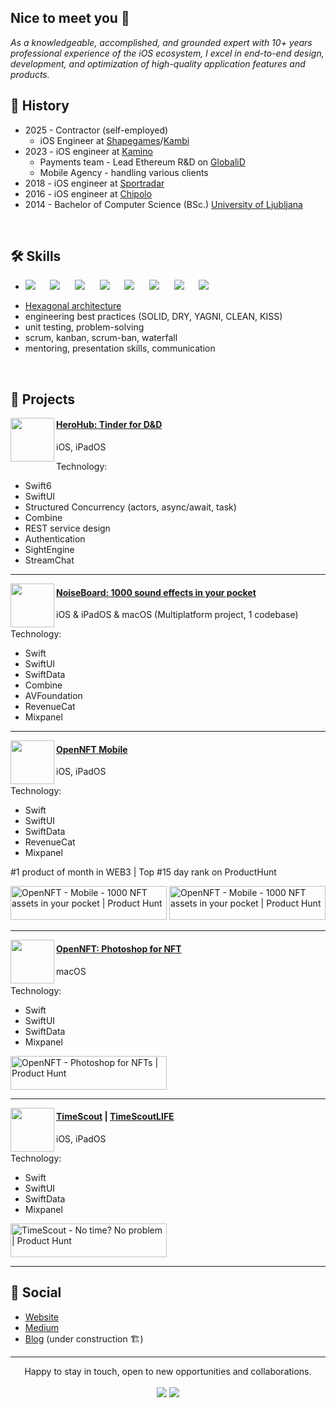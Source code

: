 <h2> Nice to meet you 👋 </h2>

<p>
  <em>As a knowledgeable, accomplished, and grounded expert with 10+ years professional experience of the iOS ecosystem, I excel in end-to-end design, development, and optimization of high-quality application features and products.</em>
</p>

## 🧳 History
- 2025 - Contractor (self-employed)
  - iOS Engineer at [Shapegames](https://www.shapegames.com)/[Kambi](https://www.kambi.com)
- 2023 - iOS engineer at [Kamino](https://www.netcetera.com/stories/news/Kamino-Aquisition.html)
  - Payments team - Lead Ethereum R&D on [GlobaliD](https://www.about.global.id/)
  - Mobile Agency - handling various clients
- 2018 - iOS engineer at [Sportradar](https://sportradar.com/)
- 2016 - iOS engineer at [Chipolo](https://chipolo.net/)
- 2014 - Bachelor of Computer Science (BSc.) [University of Ljubljana](https://www.uni-lj.si)

<br />

## 🛠️ Skills

- <span>
  <img src="https://img.shields.io/badge/Swift-Informational?style=flat&logo=swift&logoColor=%23F05138&labelColor=%23FFFFFF&color=%23FFFFFF" />
  &nbsp;&nbsp;&nbsp;&nbsp;
  <img src="https://img.shields.io/badge/UIKit-Informational?style=flat&logo=uikit&logoColor=%232396F3&color=%23FFFFFF" />
  &nbsp;&nbsp;&nbsp;&nbsp;
  <img src="https://img.shields.io/badge/SwiftUI-Informational?style=flat&logo=swift&logoColor=%232f6ef4&labelColor=%23FFFFFF&color=%23FFFFFF" />
  &nbsp;&nbsp;&nbsp;&nbsp;
  <img src="https://img.shields.io/badge/SwiftData-Informational?style=flat&logo=swift&logoColor=%23d3d3d3&labelColor=%23000000&color=%23FFFFFF" />
  &nbsp;&nbsp;&nbsp;&nbsp;
  <img src="https://img.shields.io/badge/macOS-Informational?style=flat&logo=apple&logoColor=%23000000&labelColor=%23FFFFFF&color=%23000000" />
  &nbsp;&nbsp;&nbsp;&nbsp;
  <img src="https://img.shields.io/badge/MVC%2FMVVM%2FVIPER-Informational?style=flat&logoColor=%23F05138&label=%F0%9F%A7%B0&labelColor=%23FFFFFF&color=%23FFFFFF" />
  &nbsp;&nbsp;&nbsp;&nbsp;
  <img src="https://img.shields.io/badge/Git-Informational?style=flat&logo=git&logoColor=%23F05032&labelColor=%23FFFFFF&color=%23FFFFFF" />
  &nbsp;&nbsp;&nbsp;&nbsp;
  <img src="https://img.shields.io/badge/Reactive_(Combine%2C%20RxSwift)%20-Informational?style=flat&logoColor=%23F05032&label=%F0%9F%94%81&labelColor=%23FFFFFF&color=%23FFFFFF" />
</span>

- [Hexagonal architecture](https://en.wikipedia.org/wiki/Hexagonal_architecture_(software))
- engineering best practices (SOLID, DRY, YAGNI, CLEAN, KISS)
- unit testing, problem-solving
- scrum, kanban, scrum-ban, waterfall
- mentoring, presentation skills, communication

<br />

## 📱 Projects

<img align='left' src="https://github.com/user-attachments/assets/69c075cd-f04a-4948-ba7e-c04e85bef4a2" width="70">

#### [HeroHub: Tinder for D&D](https://apps.apple.com/si/app/herohub-find-d-d-players/id6466105989)
iOS, iPadOS

Technology:
- Swift6
- SwiftUI
- Structured Concurrency (actors, async/await, task)
- Combine
- REST service design
- Authentication
- SightEngine
- StreamChat
  
<hr>

<img align='left' src="https://github.com/user-attachments/assets/996a7ccf-f222-424b-88a3-864d13ee1170" width="70">

#### [NoiseBoard: 1000 sound effects in your pocket](https://apps.apple.com/si/app/custom-sound-board-noiseboard/id6692608487)
iOS & iPadOS & macOS (Multiplatform project, 1 codebase)

Technology:
- Swift
- SwiftUI
- SwiftData
- Combine
- AVFoundation
- RevenueCat
- Mixpanel

<hr>

<img align='left' src="https://github.com/user-attachments/assets/19e25e14-d1b6-4a97-9947-fd361eb41e6c" width="70">

#### [OpenNFT Mobile](https://apps.apple.com/si/app/nft-asset-art-maker-opennft/id6443635354)
iOS, iPadOS

Technology:
- Swift
- SwiftUI
- SwiftData
- RevenueCat
- Mixpanel

#1 product of month in WEB3  |  Top #15 day rank on ProductHunt

<a href="https://www.producthunt.com/products/opennft?embed=true&utm_source=badge-top-post-topic-badge&utm_medium=badge&utm_source=badge-opennft&#0045;mobile" target="_blank"><img src="https://api.producthunt.com/widgets/embed-image/v1/top-post-topic-badge.svg?post_id=821139&theme=light&period=monthly&topic_id=501&t=1752004525307" alt="OpenNFT&#0032;&#0045;&#0032;Mobile - 1000&#0032;NFT&#0032;assets&#0032;in&#0032;your&#0032;pocket | Product Hunt" style="width: 250px; height: 54px;" width="250" height="54" /></a>
<a href="https://www.producthunt.com/products/opennft?embed=true&utm_source=badge-featured&utm_medium=badge&utm_source=badge-opennft&#0045;mobile" target="_blank"><img src="https://api.producthunt.com/widgets/embed-image/v1/featured.svg?post_id=821139&theme=light&t=1752004525307" alt="OpenNFT&#0032;&#0045;&#0032;Mobile - 1000&#0032;NFT&#0032;assets&#0032;in&#0032;your&#0032;pocket | Product Hunt" style="width: 250px; height: 54px;" width="250" height="54" /></a>

<hr>

<img align='left' src="https://github.com/user-attachments/assets/19e25e14-d1b6-4a97-9947-fd361eb41e6c" width="70">

#### [OpenNFT: Photoshop for NFT](https://apps.apple.com/si/app/nft-asset-art-maker-opennft/id6443635354)
macOS

Technology:
- Swift
- SwiftUI
- SwiftData
- Mixpanel

<a href="https://www.producthunt.com/products/opennft?embed=true&utm_source=badge-featured&utm_medium=badge&utm_source=badge-opennft" target="_blank"><img src="https://api.producthunt.com/widgets/embed-image/v1/featured.svg?post_id=384666&theme=light&t=1752004359060" alt="OpenNFT - Photoshop&#0032;for&#0032;NFTs | Product Hunt" style="width: 250px; height: 54px;" width="250" height="54" /></a> 

<hr>

<img align='left' src="https://github.com/user-attachments/assets/14686bcd-b327-40a3-ae1b-fada4660d885" width="70">

#### [TimeScout](https://apps.apple.com/si/app/timescout/id1584949806) | [TimeScoutLIFE](https://apps.apple.com/si/app/timescoutlife/id1584951815)
iOS, iPadOS

Technology:
- Swift
- SwiftUI
- SwiftData
- Mixpanel

<a href="https://www.producthunt.com/products/timescout?embed=true&utm_source=badge-featured&utm_medium=badge&utm_source=badge-timescout" target="_blank"><img src="https://api.producthunt.com/widgets/embed-image/v1/featured.svg?post_id=396502&theme=light&t=1752004745442" alt="TimeScout - No&#0032;time&#0063;&#0032;No&#0032;problem | Product Hunt" style="width: 250px; height: 54px;" width="250" height="54" /></a>

<hr>

## 📃 Social

- [Website](https://blauberg.tech)
- [Medium](https://medium.com/@matej-kokosinek)
- [Blog](https://blauberg.tech/blog-1/) (under construction 🏗️)

<hr>

<p align="center">
   Happy to stay in touch, open to new opportunities and collaborations.
  <br>
<br>	
<a target="_blank" href="https://www.linkedin.com/in/matej-kokosinek/"><img src="https://img.shields.io/badge/-LinkedIn-0077B5?style=for-the-badge&logo=Linkedin&logoColor=white"></img></a>
<a target="_blank" href="https://medium.com/@matej-kokosinek"><img src="https://img.shields.io/badge/-Medium-12100E?style=for-the-badge&logo=Medium&logoColor=white"></img></a>
<br>
</p>

